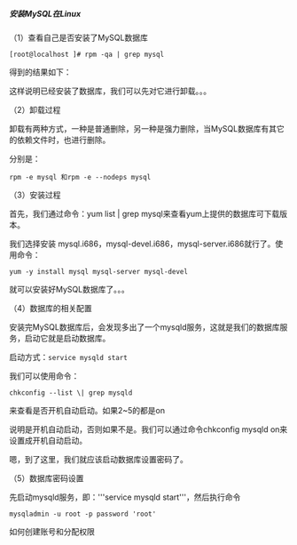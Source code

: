 ##### 安装MySQL在Linux

（1）查看自己是否安装了MySQL数据库

```
[root@localhost ]# rpm -qa | grep mysql
```

得到的结果如下：

这样说明已经安装了数据库，我们可以先对它进行卸载。。。

（2）卸载过程

卸载有两种方式，一种是普通删除，另一种是强力删除，当MySQL数据库有其它的依赖文件时，也进行删除。

分别是：

```
rpm -e mysql 和rpm -e --nodeps mysql
```

（3）安装过程

首先，我们通过命令：yum list \| grep mysql来查看yum上提供的数据库可下载版本。

我们选择安装 mysql.i686，mysql-devel.i686，mysql-server.i686就行了。使用命令：

```
yum -y install mysql mysql-server mysql-devel
```

就可以安装好MySQL数据库了。。。

（4）数据库的相关配置

安装完MySQL数据库后，会发现多出了一个mysqld服务，这就是我们的数据库服务，启动它就是启动数据库。

启动方式：```service mysqld start```

我们可以使用命令：

```
chkconfig --list \| grep mysqld
```

来查看是否开机自动启动。如果2~5的都是on

说明是开机自动启动，否则如果不是。我们可以通过命令chkconfig mysqld on来设置成开机自动启动。

嗯，到了这里，我们就应该启动数据库设置密码了。

（5）数据库密码设置

先启动mysqld服务，即：'''service mysqld start'''，然后执行命令

```
mysqladmin -u root -p password 'root'
```

如何创建账号和分配权限


